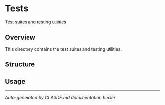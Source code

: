 # Tests

Test suites and testing utilities

## Overview

This directory contains the test suites and testing utilities.

## Structure

<!-- Describe the organization and key files/subdirectories -->

## Usage

<!-- Add usage instructions specific to this directory -->

---

*Auto-generated by CLAUDE.md documentation healer*
